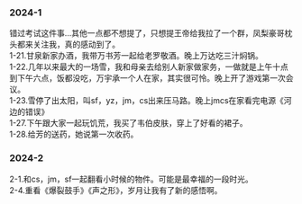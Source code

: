 ### 2024-1
错过考试这件事...其他一点都不想提了，只想提王帝给我拉了一个群，凤梨豪哥枕头都来关注我，真的感动到了。  
1-21.甘泉新家办酒，我带万书芳一起给老罗敬酒。晚上万达吃三汁焖锅。  
1-22.几年以来最大的一场雪，我和母亲去给别人新家做家务，一做就是上午十点到下午六点，饭都没吃，万宇承一个人在家，其实很可怜。晚上开了游戏第一次会议。  
1-23.雪停了出太阳，叫sf，yz，jm，cs出来压马路。晚上jmcs在家看完电源《河边的错误》  
1-27.下午跟大家一起玩饥荒，我买了韦伯皮肤，穿上了好看的裙子。  
1-28.给芳的送药，她说第一次收药。  
### 2024-2
2-1.和cs，jm，sf一起翻看小时候的物件。可能是最幸福的一段时光。  
2-4.重看《爆裂鼓手》《声之形》，岁月让我有了新的感悟啊。  
